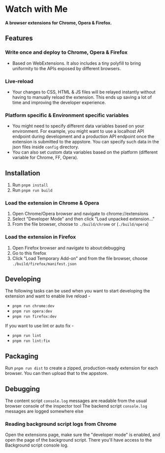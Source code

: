 # Watch with Me

**A browser extensions for Chrome, Opera & Firefox.**

## Features

### Write once and deploy to Chrome, Opera & Firefox

-   Based on WebExtensions. It also includes a tiny polyfill to bring uniformity to the APIs exposed by different browsers.

### Live-reload

-   Your changes to CSS, HTML & JS files will be relayed instantly without having to manually reload the extension. This ends up saving a lot of time and improving the developer experience.

### Platform specific & Environment specific variables

-   You might need to specify different data variables based on your environment. For example, you might want to use a localhost API endpoint during development and a production API endpoint once the extension is submitted to the appstore. You can specify such data in the json files inside `config` directory.
-   You can also set custom data variables based on the platform (different variable for Chrome, FF, Opera).

## Installation

1. Run `pnpm install`
2. Run `pnpm run build`

### Load the extension in Chrome & Opera

1. Open Chrome/Opera browser and navigate to chrome://extensions
2. Select "Developer Mode" and then click "Load unpacked extension..."
3. From the file browser, choose to `./build/chrome` or (`./build/opera`)

### Load the extension in Firefox

1. Open Firefox browser and navigate to about:debugging
2. Go to this firefox
3. Click "Load Temporary Add-on" and from the file browser, choose `./build/firefox/manifest.json`

## Developing

The following tasks can be used when you want to start developing the extension and want to enable live reload -

-   `pnpm run chrome:dev`
-   `pnpm run opera:dev`
-   `pnpm run firefox:dev`

If you want to use lint or auto fix -

-   `pnpm run lint`
-   `pnpm run lint:fix`

## Packaging

Run `pnpm run dist` to create a zipped, production-ready extension for each browser. You can then upload that to the appstore.

## Debugging

The content script `console.log` messages are readable from the usual browser console of the inspector tool
The backend script `console.log` messages are logged somewhere else

### Reading background script logs from Chrome

Open the extensions page, make sure the "developer mode" is enabled, and open the page of the background script.
There you'll have access to the Background script console log.
